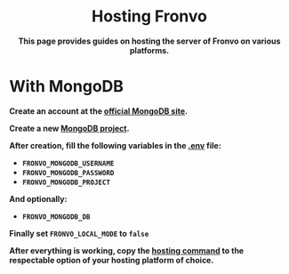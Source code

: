 <h1 align='center'>Hosting Fronvo</h1>

<p align='center'><b>This page provides guides on hosting the server of Fronvo on various platforms.</b></p>

# With MongoDB

**Create an account at the [official MongoDB site](https://account.mongodb.com/account/login).**

**Create a new [MongoDB project](https://docs.atlas.mongodb.com/tutorial/manage-projects/#create-a-project).**

**After creation, fill the following variables in the [.env](https://github.com/Fronvo/fronvo/blob/master/.env.example) file:**

- **``FRONVO_MONGODB_USERNAME``**
- **``FRONVO_MONGODB_PASSWORD``**
- **``FRONVO_MONGODB_PROJECT``**

**And optionally:**

- **``FRONVO_MONGODB_DB``**

**Finally set ``FRONVO_LOCAL_MODE`` to ``false``**

**After everything is working, copy the [hosting command](https://github.com/Fronvo/fronvo/blob/master/Procfile) to the respectable option of your hosting platform of choice.**

